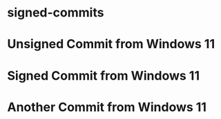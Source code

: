 # signed-commits
# Unsigned Commit from Windows 11
# Signed Commit from Windows 11
# Another Commit from Windows 11